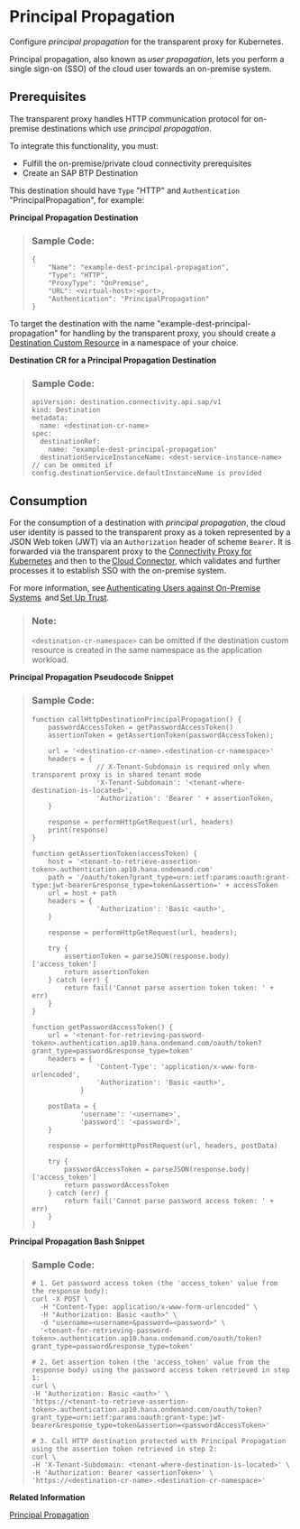 <!-- loio456b58cd5cd541d897f4bd3edf8ef7d2 -->

# Principal Propagation

Configure *principal propagation* for the transparent proxy for Kubernetes.

Principal propagation, also known as *user propagation*, lets you perform a single sign-on \(SSO\) of the cloud user towards an on-premise system.



<a name="loio456b58cd5cd541d897f4bd3edf8ef7d2__section_tfr_bwv_hcc"/>

## Prerequisites

The transparent proxy handles HTTP communication protocol for on-premise destinations which use *principal propagation*.

To integrate this functionality, you must:

-   Fulfill the on-premise/private cloud connectivity prerequisites
-   Create an SAP BTP Destination

This destination should have `Type` "HTTP" and `Authentication` "PrincipalPropagation", for example:

**Principal Propagation Destination**

> ### Sample Code:  
> ```
> {
>     "Name": "example-dest-principal-propagation",
>     "Type": "HTTP",
>     "ProxyType": "OnPremise",
>     "URL": <virtual-host>:<port>,
>     "Authentication": "PrincipalPropagation"
> }
> ```

To target the destination with the name "example-dest-principal-propagation" for handling by the transparent proxy, you should create a [Destination Custom Resource](destination-custom-resource-fc7951e.md) in a namespace of your choice.

**Destination CR for a Principal Propagation Destination**

> ### Sample Code:  
> ```
> apiVersion: destination.connectivity.api.sap/v1
> kind: Destination
> metadata:
>   name: <destination-cr-name>
> spec:
>   destinationRef:
>     name: "example-dest-principal-propagation"
>   destinationServiceInstanceName: <dest-service-instance-name> // can be ommited if config.destinationService.defaultInstanceName is provided
> ```



<a name="loio456b58cd5cd541d897f4bd3edf8ef7d2__section_g4k_bwv_hcc"/>

## Consumption

For the consumption of a destination with *principal propagation*, the cloud user identity is passed to the transparent proxy as a token represented by a JSON Web token \(JWT\) via an `Authorization` header of scheme `Bearer`. It is forwarded via the transparent proxy to the [Connectivity Proxy for Kubernetes](connectivity-proxy-for-kubernetes-e661713.md) and then to the [Cloud Connector](cloud-connector-e6c7616.md), which validates and further processes it to establish SSO with the on-premise system.

For more information, see [Authenticating Users against On-Premise Systems](authenticating-users-against-on-premise-systems-b643fbe.md)  and [Set Up Trust](set-up-trust-a4ee70f.md).

> ### Note:  
> `<destination-cr-namespace>` can be omitted if the destination custom resource is created in the same namespace as the application workload.

**Principal Propagation Pseudocode Snippet**

> ### Sample Code:  
> ```
> function callHttpDestinationPrincipalPropagation() {
>     passwordAccessToken = getPasswordAccessToken()
>     assertionToken = getAssertionToken(passwordAccessToken);
>  
>     url = '<destination-cr-name>.<destination-cr-namespace>'
>     headers = {
>                 // X-Tenant-Subdomain is required only when transparent proxy is in shared tenant mode
>                 'X-Tenant-Subdomain': '<tenant-where-destination-is-located>',
>                 'Authorization': 'Bearer ' + assertionToken,
>     }
>          
>     response = performHttpGetRequest(url, headers)
>     print(response)
> }
>  
> function getAssertionToken(accessToken) {
>     host = '<tenant-to-retrieve-assertion-token>.authentication.ap10.hana.ondemand.com'
>     path = '/oauth/token?grant_type=urn:ietf:params:oauth:grant-type:jwt-bearer&response_type=token&assertion=' + accessToken
>     url = host + path
>     headers = {
>                 'Authorization': 'Basic <auth>',
>     }
>  
>     response = performHttpGetRequest(url, headers);
>  
>     try {
>         assertionToken = parseJSON(response.body)['access_token']
>         return assertionToken
>     } catch (err) {
>         return fail('Cannot parse assertion token token: ' + err)
>     }
> }
>  
> function getPasswordAccessToken() {
>     url = '<tenant-for-retrieving-password-token>.authentication.ap10.hana.ondemand.com/oauth/token?grant_type=password&response_type=token'
>     headers = {
>                 'Content-Type': 'application/x-www-form-urlencoded',
>                 'Authorization': 'Basic <auth>',
>             }
>  
>     postData = {
>             'username': '<username>',
>             'password': '<password>',
>     }
>      
>     response = performHttpPostRequest(url, headers, postData)
>      
>     try {
>         passwordAccessToken = parseJSON(response.body)['access_token']
>         return passwordAccessToken
>     } catch (err) {
>         return fail('Cannot parse password access token: ' + err)
>     }
> }
> ```

**Principal Propagation Bash Snippet** 

> ### Sample Code:  
> ```
> # 1. Get password access token (the 'access_token' value from the response body):
> curl -X POST \
>   -H "Content-Type: application/x-www-form-urlencoded" \
>   -H "Authorization: Basic <auth>" \
>   -d "username=<username>&password=<password>" \
>   '<tenant-for-retrieving-password-token>.authentication.ap10.hana.ondemand.com/oauth/token?grant_type=password&response_type=token'
>   
> # 2. Get assertion token (the 'access_token' value from the response body) using the password access token retrieved in step 1:
> curl \
> -H 'Authorization: Basic <auth>' \
> 'https://<tenant-to-retrieve-assertion-token>.authentication.ap10.hana.ondemand.com/oauth/token?grant_type=urn:ietf:params:oauth:grant-type:jwt-bearer&response_type=token&assertion=<passwordAccessToken>'
>  
> # 3. Call HTTP destination protected with Principal Propagation using the assertion token retrieved in step 2:
> curl \
> -H 'X-Tenant-Subdomain: <tenant-where-destination-is-located>' \
> -H 'Authorization: Bearer <assertionToken>' \
> 'https://<destination-cr-name>.<destination-cr-namespace>'
> ```

**Related Information**  


[Principal Propagation](principal-propagation-e2cbb48.md "Enable single sign-on (SSO) by forwarding the identity of cloud users to a remote system or service.")

